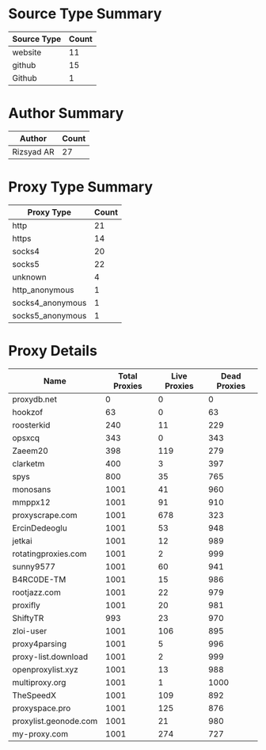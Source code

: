 # Source Type Summary

| Source Type | Count |
|-------------|-------|
| website | 11 |
| github | 15 |
| Github | 1 |


# Author Summary

| Author | Count |
|--------|-------|
| Rizsyad AR | 27 |


# Proxy Type Summary

| Proxy Type | Count |
|------------|-------|
| http | 21 |
| https | 14 |
| socks4 | 20 |
| socks5 | 22 |
| unknown | 4 |
| http_anonymous | 1 |
| socks4_anonymous | 1 |
| socks5_anonymous | 1 |


# Proxy Details

| Name | Total Proxies | Live Proxies | Dead Proxies |
|------|---------------|--------------|---------------|
| proxydb.net | 0 | 0 | 0 |
| hookzof | 63 | 0 | 63 |
| roosterkid | 240 | 11 | 229 |
| opsxcq | 343 | 0 | 343 |
| Zaeem20 | 398 | 119 | 279 |
| clarketm | 400 | 3 | 397 |
| spys | 800 | 35 | 765 |
| monosans | 1001 | 41 | 960 |
| mmppx12 | 1001 | 91 | 910 |
| proxyscrape.com | 1001 | 678 | 323 |
| ErcinDedeoglu | 1001 | 53 | 948 |
| jetkai | 1001 | 12 | 989 |
| rotatingproxies.com | 1001 | 2 | 999 |
| sunny9577 | 1001 | 60 | 941 |
| B4RC0DE-TM | 1001 | 15 | 986 |
| rootjazz.com | 1001 | 22 | 979 |
| proxifly | 1001 | 20 | 981 |
| ShiftyTR | 993 | 23 | 970 |
| zloi-user | 1001 | 106 | 895 |
| proxy4parsing | 1001 | 5 | 996 |
| proxy-list.download | 1001 | 2 | 999 |
| openproxylist.xyz | 1001 | 13 | 988 |
| multiproxy.org | 1001 | 1 | 1000 |
| TheSpeedX | 1001 | 109 | 892 |
| proxyspace.pro | 1001 | 125 | 876 |
| proxylist.geonode.com | 1001 | 21 | 980 |
| my-proxy.com | 1001 | 274 | 727 |
